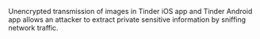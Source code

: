 Unencrypted transmission of images in Tinder iOS app and Tinder Android app allows an attacker to extract private sensitive information by sniffing network traffic.